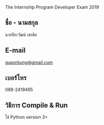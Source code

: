 
The Internship Program Developer Exam 2019

## ชื่อ - นามสกุล
นายปิยะวัฒน์ เชยชิต

## E-mail
guporkung@gmail.com

## เบอร์โทร
088-2419495

## วิธีการ Compile & Run
ใช้ Python version 3+
